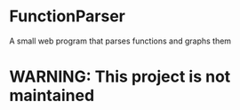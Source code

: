 # FunctionParser
 A small web program that parses functions and graphs them

# WARNING: This project is not maintained
